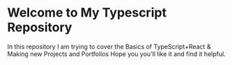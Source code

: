 # Welcome to My Typescript Repository
In this repository I am trying to cover the Basics of TypeScript+React & Making new Projects and Portfolios
Hope you you'll like it and find it helpful.
